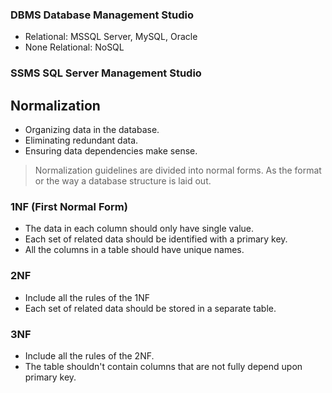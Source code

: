### DBMS Database Management Studio

- Relational: MSSQL Server, MySQL, Oracle
- None Relational: NoSQL
### SSMS SQL Server Management Studio 

## Normalization

- Organizing data in the database.
- Eliminating redundant data.
- Ensuring data dependencies make sense.

> Normalization guidelines are divided into normal forms. As the format or the way a database structure is laid out.
### 1NF (First Normal Form)

 - The data in each column should only have single value.
 - Each set of related data should be identified with a primary key.
 - All the columns in a table should have unique names.
### 2NF

- Include all the rules of the 1NF
- Each set of related data should be stored in a separate table.
### 3NF

-  Include all the rules of the 2NF.
- The table shouldn't contain columns that are not fully depend upon primary key.



